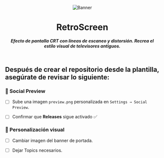 <header>

![Banner](https://github.com/user-attachments/assets/5b933a56-0ece-452a-99c0-1a641485a6b9)

# **RetroScreen**

_**Efecto de pantalla CRT con líneas de escaneo y distorsión. Recrea el estilo visual de televisores antiguos.**_


</header>
   
<footer>
   
## Después de crear el repositorio desde la plantilla, asegúrate de revisar lo siguiente:

### 📸 Social Preview
- [ ] Sube una imagen `preview.png` personalizada en `Settings → Social Preview`.


- [ ] Confirmar que **Releases** sigue activado ✅

### 🎨 Personalización visual
- [ ] Cambiar imagen del banner de portada.
- [ ] Dejar Topics necesarios.


</footer>
